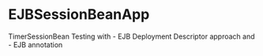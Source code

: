 # EJBSessionBeanApp
 TimerSessionBean Testing with 
		- EJB Deployment Descriptor approach and
		- EJB annotation
